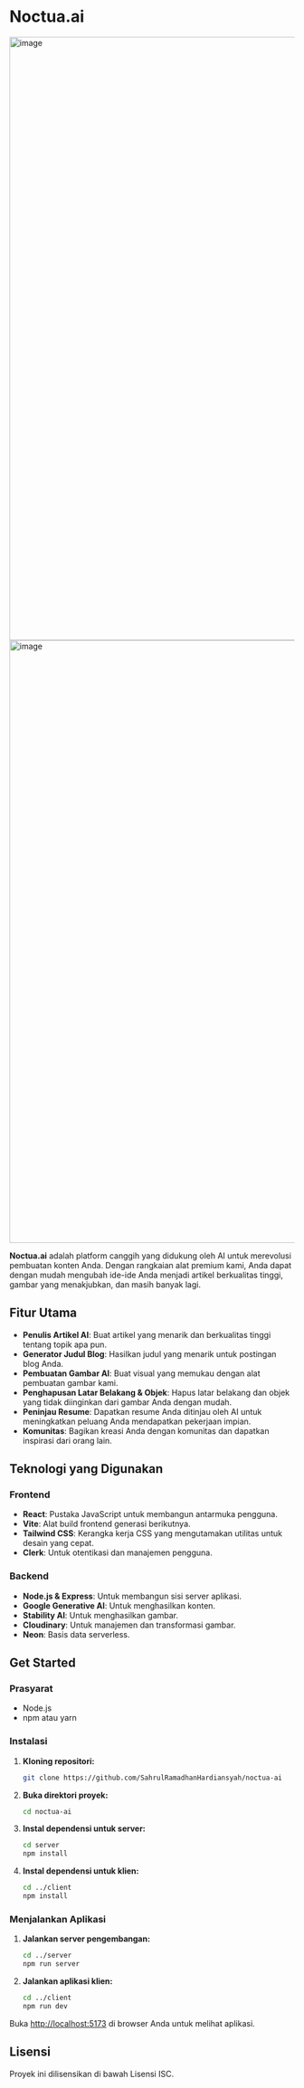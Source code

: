 # Noctua.ai

<img width="1893" height="1067" alt="image" src="https://github.com/user-attachments/assets/74c0f220-1b2b-41fd-bf91-d73d6188e2c2" />
<img width="1894" height="1066" alt="image" src="https://github.com/user-attachments/assets/942aaa17-f430-4dce-ae1a-5de22ba6605e" />


**Noctua.ai** adalah platform canggih yang didukung oleh AI untuk merevolusi pembuatan konten Anda. Dengan rangkaian alat premium kami, Anda dapat dengan mudah mengubah ide-ide Anda menjadi artikel berkualitas tinggi, gambar yang menakjubkan, dan masih banyak lagi.

## Fitur Utama

  * **Penulis Artikel AI**: Buat artikel yang menarik dan berkualitas tinggi tentang topik apa pun.
  * **Generator Judul Blog**: Hasilkan judul yang menarik untuk postingan blog Anda.
  * **Pembuatan Gambar AI**: Buat visual yang memukau dengan alat pembuatan gambar kami.
  * **Penghapusan Latar Belakang & Objek**: Hapus latar belakang dan objek yang tidak diinginkan dari gambar Anda dengan mudah.
  * **Peninjau Resume**: Dapatkan resume Anda ditinjau oleh AI untuk meningkatkan peluang Anda mendapatkan pekerjaan impian.
  * **Komunitas**: Bagikan kreasi Anda dengan komunitas dan dapatkan inspirasi dari orang lain.

## Teknologi yang Digunakan

### Frontend

  * **React**: Pustaka JavaScript untuk membangun antarmuka pengguna.
  * **Vite**: Alat build frontend generasi berikutnya.
  * **Tailwind CSS**: Kerangka kerja CSS yang mengutamakan utilitas untuk desain yang cepat.
  * **Clerk**: Untuk otentikasi dan manajemen pengguna.

### Backend

  * **Node.js & Express**: Untuk membangun sisi server aplikasi.
  * **Google Generative AI**: Untuk menghasilkan konten.
  * **Stability AI**: Untuk menghasilkan gambar.
  * **Cloudinary**: Untuk manajemen dan transformasi gambar.
  * **Neon**: Basis data serverless.

## Get Started

### Prasyarat

  * Node.js
  * npm atau yarn

### Instalasi

1.  **Kloning repositori:**

    ```bash
    git clone https://github.com/SahrulRamadhanHardiansyah/noctua-ai
    ```

2.  **Buka direktori proyek:**

    ```bash
    cd noctua-ai
    ```

3.  **Instal dependensi untuk server:**

    ```bash
    cd server
    npm install
    ```

4.  **Instal dependensi untuk klien:**

    ```bash
    cd ../client
    npm install
    ```

### Menjalankan Aplikasi

1.  **Jalankan server pengembangan:**

    ```bash
    cd ../server
    npm run server
    ```

2.  **Jalankan aplikasi klien:**

    ```bash
    cd ../client
    npm run dev
    ```

Buka [http://localhost:5173](https://www.google.com/search?q=http://localhost:5173) di browser Anda untuk melihat aplikasi.

## Lisensi

Proyek ini dilisensikan di bawah Lisensi ISC.
